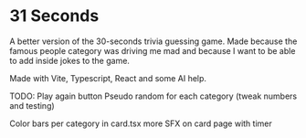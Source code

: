 # 31 Seconds

A better version of the 30-seconds trivia guessing game.
Made because the famous people category was driving me mad and because I want to be able to add inside jokes to the game.

Made with Vite, Typescript, React and some AI help.

TODO:
Play again button
Pseudo random for each category (tweak numbers and testing)

Color bars per category in card.tsx
more SFX on card page with timer